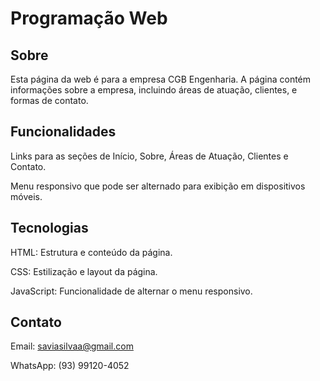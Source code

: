 # Programação Web


## Sobre
Esta página da web é para a empresa CGB Engenharia. A página contém informações sobre a empresa, incluindo áreas de atuação, clientes, e formas de contato.

## Funcionalidades

Links para as seções de Início, Sobre, Áreas de Atuação, Clientes e Contato.

Menu responsivo que pode ser alternado para exibição em dispositivos móveis.

## Tecnologias

HTML: Estrutura e conteúdo da página.

CSS: Estilização e layout da página.

JavaScript: Funcionalidade de alternar o menu responsivo.

## Contato

Email: saviasilvaa@gmail.com

WhatsApp: (93) 99120-4052
